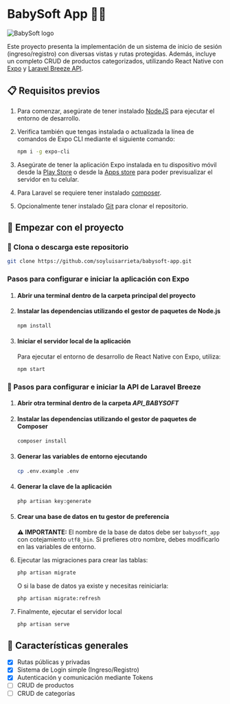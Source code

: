 # BabySoft App  🍼📱

![BabySoft logo](./assets/babysoft-logo.webp)

Este proyecto presenta la implementación de un sistema de inicio de sesión (ingreso/registro) con diversas vistas y rutas protegidas. Además, incluye un completo CRUD de productos categorizados, utilizando React Native con [Expo](https://expo.dev/) y [Laravel Breeze API](https://laravel.com/docs/11.x/starter-kits#laravel-breeze).

## 📋 Requisitos previos

1. Para comenzar, asegúrate de tener instalado [NodeJS](https://nodejs.org/en/download) para ejecutar el entorno de desarrollo.

2. Verifica también que tengas instalada o actualizada la línea de comandos de Expo CLI mediante el siguiente comando:

    ```bash
    npm i -g expo-cli
    ```

3. Asegúrate de tener la aplicación Expo instalada en tu dispositivo móvil desde la [Play Store](https://play.google.com/store/apps/details?id=host.exp.exponent&pcampaignid=web_share) o desde la [Apps store](https://apps.apple.com/us/app/expo-go/id982107779) para poder previsualizar el servidor en tu celular.

4. Para Laravel se requiere tener instalado [composer](https://getcomposer.org/download/).

5. Opcionalmente tener instalado [Git](https://git-scm.com/downloads) para clonar el repositorio.

## 🚀 Empezar con el proyecto

### 🔹 Clona o descarga este repositorio

```bash
git clone https://github.com/soyluisarrieta/babysoft-app.git
```

### Pasos para configurar e iniciar la aplicación con Expo

1. #### Abrir una terminal dentro de la carpeta principal del proyecto

2. #### Instalar las dependencias utilizando el gestor de paquetes de Node.js

    ```bash
    npm install
    ```

3. #### Iniciar el servidor local de la aplicación

    Para ejecutar el entorno de desarrollo de React Native con Expo, utiliza:

    ```bash
    npm start
    ```

### 🔸 Pasos para configurar e iniciar la API de Laravel Breeze

1. #### Abrir otra terminal dentro de la carpeta *API_BABYSOFT*

2. #### Instalar las dependencias utilizando el gestor de paquetes de Composer

    ```bash
    composer install
    ```

3. #### Generar las variables de entorno ejecutando

    ```bash
    cp .env.example .env
    ```

4. #### Generar la clave de la aplicación

    ```bash
    php artisan key:generate
    ```

5. #### Crear una base de datos en tu gestor de preferencia
  
    **⚠️ IMPORTANTE:** El nombre de la base de datos debe ser `babysoft_app` con cotejamiento `utf8_bin`. Si prefieres otro nombre, debes modificarlo en las variables de entorno.

6. Ejecutar las migraciones para crear las tablas:

    ```bash
    php artisan migrate
    ```

    O si la base de datos ya existe y necesitas reiniciarla:

    ```bash
    php artisan migrate:refresh
    ```

7. Finalmente, ejecutar el servidor local

    ```bash
    php artisan serve
    ```

## 🧩 Características generales

- [x] Rutas públicas y privadas
- [x] Sistema de Login simple (Ingreso/Registro)
- [x] Autenticación y comunicación mediante Tokens
- [ ] CRUD de productos
- [ ] CRUD de categorías
